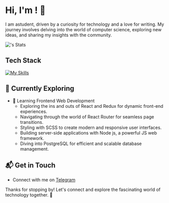 # Hi, I'm <Alexander>! 👋

I am astudent, driven by a curiosity for technology and a love for writing. My journey involves delving into the world of computer science, exploring new ideas, and sharing my insights with the community.

![<AlSovg>'s Stats](https://github-readme-stats.vercel.app/api?username=<AlSovg>&theme=vue-dark&show_icons=true&hide_border=true&count_private=true)



## Tech Stack
[![My Skills](https://skillicons.dev/icons?i=js,html,css)](https://skillicons.dev)

## 🌱 Currently Exploring

- 🚀 Learning Frontend Web Development
  - Exploring the ins and outs of React and Redux for dynamic front-end experiences.
  - Navigating through the world of React Router for seamless page transitions.
  - Styling with SCSS to create modern and responsive user interfaces.
  - Building server-side applications with Node js, a powerful JS web framework.
  - Diving into PostgreSQL for efficient and scalable database management.


## 📬 Get in Touch

- Connect with me on [Telegram](https://t.me/Alexis345)

Thanks for stopping by! Let's connect and explore the fascinating world of technology together. 🚀



<!--

Here are some ideas to get you started:

- 🔭 I’m currently working on ...
- 🌱 I’m currently learning ...
- 👯 I’m looking to collaborate on ...
- 🤔 I’m looking for help with ...
- 💬 Ask me about ...
- 📫 How to reach me: ...
- 😄 Pronouns: ...
- ⚡ Fun fact: ...
-->
